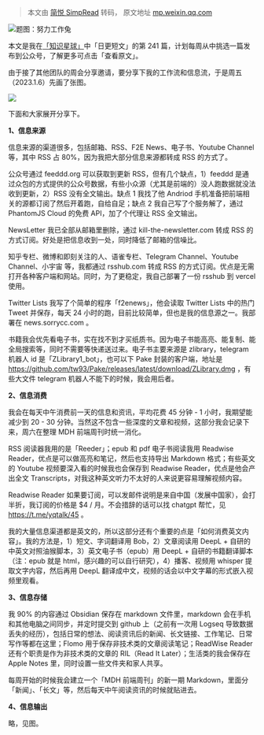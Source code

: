 > 本文由 [简悦 SimpRead](http://ksria.com/simpread/) 转码， 原文地址 [mp.weixin.qq.com](https://mp.weixin.qq.com/s?__biz=MjM5NDgyODI4MQ==&mid=2247486004&idx=1&sn=31625db2866790b5cc3e8faca9e29ccc&chksm=a68090a291f719b4c5993263cc5d71f62b7d2dcc1a8e20571ca3b07cc5d06f45ec3495cd178c#rd)

![](https://mmbiz.qpic.cn/mmbiz_png/g6znRZCbCbpMXrPRUJ7k2iaNFkBicCEswP3lAZB9YlM5ic2kiatVvI0TbX2a44rpps18ovKiamjhADBvpJibRMytUfFA/640?wx_fmt=png)题图：努力工作兔

本文是我在[「知识星球」](https://mp.weixin.qq.com/s?__biz=MjM5NDgyODI4MQ==&mid=2247484448&idx=1&sn=3195bb82d2d2b7d58305c4f1aeae5e0d&cur_album_id=2199691505051729920&scene=21#wechat_redirect)中「日更短文」的第 241 篇，计划每周从中挑选一篇发布到公众号，了解更多可点击「查看原文」。

由于接了其他团队的周会分享邀请，要分享下我的工作流和信息流，于是周五（2023.1.6）先画了张图。

![](https://mmbiz.qpic.cn/mmbiz_jpg/g6znRZCbCbpMXrPRUJ7k2iaNFkBicCEswPhq2KiaNq4fSWZhM37suPUdsQUN79sBGzwGHH5tRhkhRdXdFWZ4ibOZZg/640?wx_fmt=jpeg)

下面和大家展开分享下。

**1、信息来源**

信息来源的渠道很多，包括邮箱、RSS、F2E News、电子书、Youtube Channel 等，其中 RSS 占 80%，因为我把大部分信息来源都转成 RSS 的方式了。

公众号通过 feeddd.org 可以获取到更新 RSS，但有几个缺点，1）feeddd 是通过众包的方式提供的公众号数据，有些小众源（尤其是前端的）没人跑数据就没法收到更新，2）RSS 没有全文输出。缺点 1 我找了他 Andriod 手机准备把前端相关的源都订阅了然后开着跑，自给自足；缺点 2 我自己写了个服务解了，通过 PhantomJS Cloud 的免费 API，加了个代理让 RSS 全文输出。

NewsLetter 我已全部从邮箱里删除，通过 kill-the-newsletter.com 转成 RSS 的方式订阅。好处是把信息收到一处，同时降低了邮箱的信噪比。

知乎专栏、微博和即刻关注的人、语雀专栏、Telegram Channel、Youtube Channel、小宇宙 等，我都通过 rsshub.com 转成 RSS 的方式订阅。优点是无需打开各种客户端和网站。同时，为了更稳定，我自己部署了一份 rsshub 到 vercel 使用。

Twitter Lists 我写了个简单的程序「f2enews」，他会读取 Twitter Lists 中的热门 Tweet 并保存，每天 24 小时的跑，目前比较简单，但也是我的信息源之一。我部署在 news.sorrycc.com 。

书籍我会优先看电子书，实在找不到才买纸质书。因为电子书能高亮、能复制、能全局搜索等，同时不需要等快递送过来。电子书主要来源是 zlibrary，telegram 机器人 id 是「ZLibrary1_bot」，也可以下 Pake 封装的客户端，地址是 https://github.com/tw93/Pake/releases/latest/download/ZLibrary.dmg ，有些大文件 telegram 机器人不能下的时候，我会用后者。

**2、信息消费**

我会在每天中午消费前一天的信息和资讯，平均花费 45 分钟 - 1 小时，我期望能减少到 20 - 30 分钟。当然这不包含一些深度的文章和视频，这部分我会记录下来，周六在整理 MDH 前端周刊时统一消化。

RSS 阅读器我用的是「Reeder」；epub 和 pdf 电子书阅读我用 Readwise Reader，优点是可以做高亮和笔记，然后也支持导出 Markdown 格式；有些英文的 Youtube 视频要深入看的时候我也会保存到 Readwise Reader，优点是他会产出全文 Transcripts，对我这种英文听力不太好的人来说更容易理解视频内容。

Readwise Reader 如果要订阅，可以发邮件说明是来自中国（发展中国家），会打半折，我订阅的价格是 $4 / 月。不会措辞的话可以找 chatgpt 帮忙，见 https://t.me/yqtalk/45 。

我的大量信息渠道都是英文的，所以这部分还有个重要的点是「如何消费英文内容」。我的方法是，1）短文、字词翻译用 Bob，2）文章阅读用 DeepL + 自研的中英文对照油猴脚本，3）英文电子书（epub）用 DeepL + 自研的书籍翻译脚本（注：epub 就是 html，感兴趣的可以自行研究），4）播客、视频用 whisper 提取文字内容，然后再用 DeepL 翻译成中文，视频的话会以中文字幕的形式嵌入视频里观看。

**3、信息存储**

我 90% 的内容通过 Obsidian 保存在 markdown 文件里，markdown 会在手机和其他电脑之间同步，并定时提交到 github 上（之前有一次用 Logseq 导致数据丢失的经历），包括日常的想法、阅读资讯后的新闻、长文链接、工作笔记、日常写作等都在这里；Flomo 用于保存非技术类的文章阅读笔记；ReadWise Reader 还有个职责是作为非技术类的文章的 RIL（Read It Later）；生活类的我会保存在 Apple Notes 里，同时设置一些文件夹和家人共享。

每周开始的时候我会建立一个「MDH 前端周刊」的新一期 Markdown，里面分「新闻」、「长文」等，然后每天中午阅读资讯的时候就贴进去。

**4、信息输出**

略，见图。